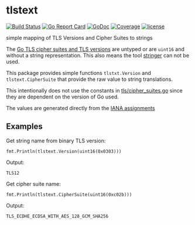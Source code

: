 # tlstext 

[![Build Status](https://travis-ci.org/signalsciences/tlstext.svg?branch=master)](https://travis-ci.org/signalsciences/tlstext) [![Go Report Card](http://goreportcard.com/badge/signalsciences/tlstext)](http://goreportcard.com/report/signalsciences/tlstext) [![GoDoc](https://godoc.org/github.com/signalsciences/tlstext?status.svg)](https://godoc.org/github.com/signalsciences/tlstext) [![Coverage](http://gocover.io/_badge/github.com/signalsciences/tlstext)](http://gocover.io/github.com/signalsciences/tlstext) [![license](https://img.shields.io/badge/license-MIT-blue.svg?style=flat)](https://raw.githubusercontent.com/signalsciences/tlstext/master/LICENSE)

simple mapping of TLS Versions and Cipher Suites to strings

The [Go TLS cipher suites and TLS versions](http://golang.org/pkg/crypto/tls/#pkg-constants) are untyped
or are `uint16` and without a string representation.  This also means
the tool [stringer](https://godoc.org/golang.org/x/tools/cmd/stringer)
can not be used.

This package provides simple functions `tlstxt.Version` and
`tlstext.CipherSuite` that provide the raw value to string translations.

This intentionally does not use the constants in
[tls/cipher_suites.go](https://golang.org/src/crypto/tls/cipher_suites.go)
since they are dependent on the version of Go used.

The values are generated directly from the [IANA assignments](http://www.iana.org/assignments/tls-parameters/tls-parameters.xml#tls-parameters-4)

## Examples

Get string name from binary TLS version:

```
fmt.Println(tlstext.Version(uint16(0x0303)))
```

Output:

```
TLS12
```

Get cipher suite name:

```
fmt.Println(tlstext.CipherSuite(uint16(0xc02b)))
```

Output:

```
TLS_ECDHE_ECDSA_WITH_AES_128_GCM_SHA256
```
